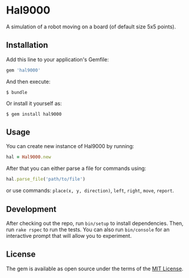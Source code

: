 # Hal9000

A simulation of a robot moving on a board (of default size 5x5 points).

## Installation

Add this line to your application's Gemfile:

```ruby
gem 'hal9000'
```

And then execute:

    $ bundle

Or install it yourself as:

    $ gem install hal9000

## Usage

You can create new instance of Hal9000 by running:

```ruby
hal = Hal9000.new
```

After that you can either parse a file for commands using:

```ruby
hal.parse_file('path/to/file')
```

or use commands: `place(x, y, direction)`, `left`, `right`, `move`, `report`.

## Development

After checking out the repo, run `bin/setup` to install dependencies. Then, run `rake rspec` to run the tests. You can also run `bin/console` for an interactive prompt that will allow you to experiment.

## License

The gem is available as open source under the terms of the [MIT License](http://opensource.org/licenses/MIT).

